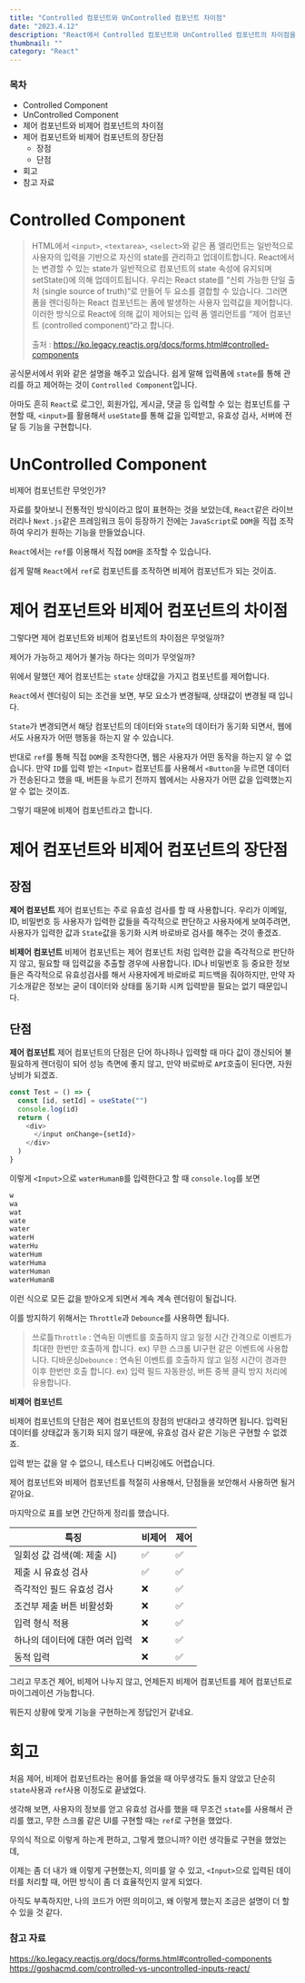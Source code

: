 ```yaml
---
title: "Controlled 컴포넌트와 UnControlled 컴포넌트 차이점"
date: "2023.4.12"
description: "React에서 Controlled 컴포넌트와 UnControlled 컴포넌트의 차이점을 알아보자"
thumbnail: ""
category: "React"
---
```


### 목차

- Controlled Component
- UnControlled Component
- 제어 컴포넌트와 비제어 컴포넌트의 차이점
- 제어 컴포넌트와 비제어 컴포넌트의 장단점
  - 장점
  - 단점
- 회고
- 참고 자료

# Controlled Component

> HTML에서 `<input>`, `<textarea>`, `<select>`와 같은 폼 엘리먼트는 일반적으로 사용자의 입력을 기반으로 자신의 state를 관리하고 업데이트합니다. React에서는 변경할 수 있는 state가 일반적으로 컴포넌트의 state 속성에 유지되며 setState()에 의해 업데이트됩니다.
> 우리는 React state를 “신뢰 가능한 단일 출처 (single source of truth)“로 만들어 두 요소를 결합할 수 있습니다. 그러면 폼을 렌더링하는 React 컴포넌트는 폼에 발생하는 사용자 입력값을 제어합니다. 이러한 방식으로 React에 의해 값이 제어되는 입력 폼 엘리먼트를 “제어 컴포넌트 (controlled component)“라고 합니다.
>
> 출처 : https://ko.legacy.reactjs.org/docs/forms.html#controlled-components

공식문서에서 위와 같은 설명을 해주고 있습니다. 쉽게 말해 입력폼에 `state`를 통해 관리를 하고 제어하는 것이 `Controlled Component`입니다.

아마도 흔히 `React`로 로그인, 회원가입, 게시글, 댓글 등 입력할 수 있는 컴포넌트를 구현할 때, `<input>`를 활용해서 `useState`를 통해 값을 입력받고, 유효성 검사, 서버에 전달 등 기능을 구현합니다.

# UnControlled Component

비제어 컴포넌트란 무엇인가?

자료를 찾아보니 전통적인 방식이라고 많이 표현하는 것을 보았는데, `React`같은 라이브러리나 `Next.js`같은 프레임워크 등이 등장하기 전에는 `JavaScript`로 `DOM`을 직접 조작하여 우리가 원하는 기능을 만들었습니다.

`React`에서는 `ref`를 이용해서 직접 `DOM`을 조작할 수 있습니다.

쉽게 말해 `React`에서 `ref`로 컴포넌트를 조작하면 비제어 컴포넌트가 되는 것이죠.

# 제어 컴포넌트와 비제어 컴포넌트의 차이점

그렇다면 제어 컴포넌트와 비제어 컴포넌트의 차이점은 무엇일까?

제어가 가능하고 제어가 불가능 하다는 의미가 무엇일까?

위에서 말했던 제어 컴포넌트는 `state` 상태값을 가지고 컴포넌트를 제어합니다.

`React`에서 렌더링이 되는 조건을 보면, 부모 요소가 변경될때, 상태값이 변경될 때 입니다.

`State`가 변경되면서 해당 컴포넌트의 데이터와 `State`의 데이터가 동기화 되면서, 웹에서도 사용자가 어떤 행동을 하는지 알 수 있습니다.

반대로 `ref`를 통해 직접 `DOM`을 조작한다면, 웹은 사용자가 어떤 동작을 하는지 알 수 없습니다. 만약 `ID`를 입력 받는 `<Input>` 컴포넌트를 사용해서 `<Button`을 누르면 데이터가 전송된다고 했을 때, 버튼을 누르기 전까지 웹에서는 사용자가 어떤 값을 입력했는지 알 수 없는 것이죠.

그렇기 때문에 비제어 컴포넌트라고 합니다.

# 제어 컴포넌트와 비제어 컴포넌트의 장단점

## 장점

**제어 컴포넌트**
제어 컴포넌트는 주로 유효성 검사를 할 때 사용합니다.
우리가 이메일, ID, 비밀번호 등 사용자가 입력한 값들을 즉각적으로 판단하고 사용자에게 보여주려면, 사용자가 입력한 값과 `State`값을 동기화 시켜 바로바로 검사를 해주는 것이 좋겠죠.

**비제어 컴포넌트**
비제어 컴포넌트는 제어 컴포넌트 처럼 입력한 값을 즉각적으로 판단하지 않고, 필요할 때 입력값을 추출할 경우에 사용합니다. ID나 비밀번호 등 중요한 정보들은 즉각적으로 유효성검사를 해서 사용자에게 바로바로 피드백을 줘야하지만, 만약 자기소개같은 정보는 굳이 데이터와 상태를 동기화 시켜 입력받을 필요는 없기 때문입니다.

## 단점

**제어 컴포넌트**
제어 컴포넌트의 단점은 단어 하나하나 입력할 때 마다 값이 갱신되어 불필요하게 렌더링이 되어 성능 측면에 좋지 않고, 만약 바로바로 `API`호출이 된다면, 자원 낭비가 되겠죠.

```ts
const Test = () => {
  const [id, setId] = useState("")
  console.log(id)
  return (
    <div>
      </input onChange={setId}>
    </div>
  )
}
```

이렇게 `<Input>`으로 `waterHumanB`를 입력한다고 할 때 `console.log`를 보면

```ts
w
wa
wat
wate
water
waterH
waterHu
waterHum
waterHuma
waterHuman
waterHumanB
```

이런 식으로 모든 값을 받아오게 되면서 계속 계속 렌더링이 될겁니다.

이를 방지하기 위해서는 `Throttle`과 `Debounce`를 사용하면 됩니다.

> 쓰로틀`Throttle` : 연속된 이벤트를 호출하지 않고 일정 시간 간격으로 이벤트가 최대한 한번만 호출하게 합니다.
> ex) 무한 스크롤 UI구현 같은 이벤트에 사용합니다.
> 디바운싱`Debounce` : 연속된 이벤트를 호출하지 않고 일정 시간이 경과한 이후 한번만 호출 합니다.
> ex) 입력 필드 자동완성, 버튼 중복 클릭 방지 처리에 유용합니다.

**비제어 컴포넌트**

비제어 컴포넌트의 단점은 제어 컴포넌트의 장점의 반대라고 생각하면 됩니다.
입력된 데이터를 상태값과 동기화 되지 않기 때문에, 유효성 검사 같은 기능은 구현할 수 없겠죠.

입력 받는 값을 알 수 없으니, 테스트나 디버깅에도 어렵습니다.

제어 컴포넌트와 비제어 컴포넌트를 적절히 사용해서, 단점들을 보안해서 사용하면 될거 같아요.

마지막으로 표를 보면 간단하게 정리를 했습니다.

| 특징                           | 비제어 | 제어 |
| ------------------------------ | ------ | ---- |
| 일회성 값 검색(예: 제출 시)    | ✅     | ✅   |
| 제출 시 유효성 검사            | ✅     | ✅   |
| 즉각적인 필드 유효성 검사      | ❌     | ✅   |
| 조건부 제출 버튼 비활성화      | ❌     | ✅   |
| 입력 형식 적용                 | ❌     | ✅   |
| 하나의 데이터에 대한 여러 입력 | ❌     | ✅   |
| 동적 입력                      | ❌     | ✅   |

그리고 무조건 제어, 비제어 나누지 않고, 언제든지 비제어 컴포넌트를 제어 컴포넌트로 마이그레이션 가능합니다.

뭐든지 상황에 맞게 기능을 구현하는게 정답인거 같네요.

# 회고

처음 제어, 비제어 컴포넌트라는 용어를 들었을 때 아무생각도 들지 않았고 단순히 `state`사용과 `ref`사용 이정도로 끝냈었다.

생각해 보면, 사용자의 정보를 얻고 유효성 검사를 했을 때 무조건 `state`를 사용해서 관리를 했고, 무한 스크롤 같은 UI를 구현할 때는 `ref`로 구현을 했었다.

무의식 적으로 이렇게 하는게 편하고, 그렇게 했으니까? 이런 생각들로 구현을 했었는데,

이제는 좀 더 내가 왜 이렇게 구현했는지, 의미를 알 수 있고, `<Input>`으로 입력된 데이터를 처리할 때, 어떤 방식이 좀 더 효율적인지 알게 되었다.

아직도 부족하지만, 나의 코드가 어떤 의미이고, 왜 이렇게 했는지 조금은 설명이 더 할 수 있을 것 같다.

### 참고 자료

https://ko.legacy.reactjs.org/docs/forms.html#controlled-components
https://goshacmd.com/controlled-vs-uncontrolled-inputs-react/
